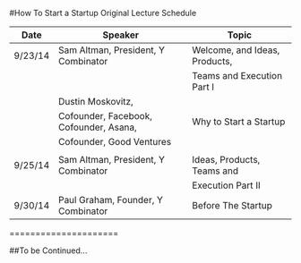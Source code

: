 #How To Start a Startup Original Lecture Schedule

|Date	      |Speaker	                                       |Topic                        |
|-----------|------------------------------------------------|-----------------------------|
|9/23/14	  |  Sam Altman, President, Y Combinator           |Welcome, and Ideas, Products,|
|           |                                                |Teams and Execution Part I   |
|           | Dustin Moskovitz,                              |                             |
|           |   Cofounder, Facebook, Cofounder, Asana,       | Why to Start a Startup      |
|           |  Cofounder, Good Ventures                      |                             |
|           |                                                |                             |
|9/25/14    | Sam Altman,  President, Y Combinator           |Ideas, Products, Teams and   |
|           |                                                |  Execution Part II          |
|9/30/14    |  Paul Graham, Founder, Y Combinator            | Before The Startup          |


=====================

##To be Continued...
